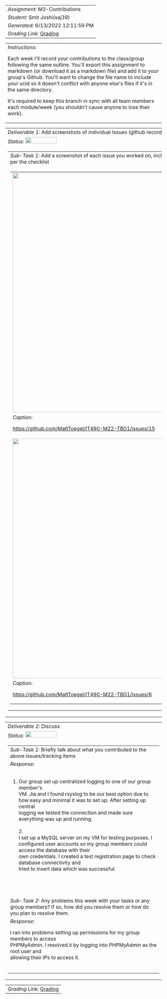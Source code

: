 <table><tr><td> <em>Assignment: </em> M3-Contributions</td></tr>
<tr><td> <em>Student: </em> Smit Joshi(saj39)</td></tr>
<tr><td> <em>Generated: </em> 6/13/2022 12:11:59 PM</td></tr>
<tr><td> <em>Grading Link: </em> <a rel="noreferrer noopener" href="https://learn.ethereallab.app/homework/IT490-450-M22/m3-contributions/grade/saj39" target="_blank">Grading</a></td></tr></table>
<table><tr><td> <em>Instructions: </em> <p>Each week I&#39;ll record your contributions to the class/group following the same outline.
You&#39;ll export this assignment to markdown (or download it as a markdown file) and add it to your group&#39;s Github.
You&#39;ll want to change the file name to include your ucid so it doesn&#39;t conflict with anyone else&#39;s files if it&#39;s in the same directory.</p>
<p>It&#39;s required to keep this branch in sync with all team members each module/week (you shouldn&#39;t cause anyone to lose their work).
 </p>
</td></tr></table>
<table><tr><td> <em>Deliverable 1: </em> Add screenshots of individual Issues (github recorded topics) that you worked on this week </td></tr><tr><td><em>Status: </em> <img width="100" height="20" src="http://via.placeholder.com/400x120/009955/fff?text=Complete"></td></tr>
<tr><td><table><tr><td> <em>Sub-Task 1: </em> Add a screenshot of each issue you worked on, include the link, and the status of the issue per the checklist</td></tr>
<tr><td><table><tr><td><img width="768px" src="https://user-images.githubusercontent.com/67155481/173394488-bef9e6c1-a506-400f-8db7-2ce0aca807b1.png"/></td></tr>
<tr><td> <em>Caption:</em> <p><a href="https://github.com/MattToegel/IT490-M22-TBD1/issues/15">https://github.com/MattToegel/IT490-M22-TBD1/issues/15</a><br></p>
</td></tr>
<tr><td><img width="768px" src="https://user-images.githubusercontent.com/67155481/173396153-ec8e9bac-f9a4-45c1-ac07-68a6c17f47b0.png"/></td></tr>
<tr><td> <em>Caption:</em> <p><a href="https://github.com/MattToegel/IT490-M22-TBD1/issues/6">https://github.com/MattToegel/IT490-M22-TBD1/issues/6</a><br></p>
</td></tr>
</table></td></tr>
</table></td></tr>
<table><tr><td> <em>Deliverable 2: </em> Discuss </td></tr><tr><td><em>Status: </em> <img width="100" height="20" src="http://via.placeholder.com/400x120/009955/fff?text=Complete"></td></tr>
<tr><td><table><tr><td> <em>Sub-Task 1: </em> Briefly talk about what you contributed to the above issues/tracking items</td></tr>
<tr><td> <em>Response:</em> <ol><br><li>Our group set up centralized logging to one of our group member&#39;s<br>VM. Jia and I found rsyslog to be our best option due to<br>how easy and minimal it was to set up. After setting up central<br>logging we tested the connection and made sure everything was up and running.<div><br></div><div>2.<br>I set up a MySQL server on my VM for testing purposes. I<br>configured user accounts so my group members could access the database with their<br>own credentials. I created a test registration page to check database connectivity and<br>tried to insert data which was successful.</div><br></li><br></ol><br></td></tr>
<tr><td> <em>Sub-Task 2: </em> Any problems this week with your tasks or any group members? If so, how did you resolve them or how do you plan to resolve them.</td></tr>
<tr><td> <em>Response:</em> <p>I ran into problems setting up permissions for my group members to access<br>PHPMyAdmin. I resolved it by logging into PHPMyAdmin as the root user and<br>allowing their IPs to access it.<br></p><br></td></tr>
</table></td></tr>
<table><tr><td><em>Grading Link: </em><a rel="noreferrer noopener" href="https://learn.ethereallab.app/homework/IT490-450-M22/m3-contributions/grade/saj39" target="_blank">Grading</a></td></tr></table>
